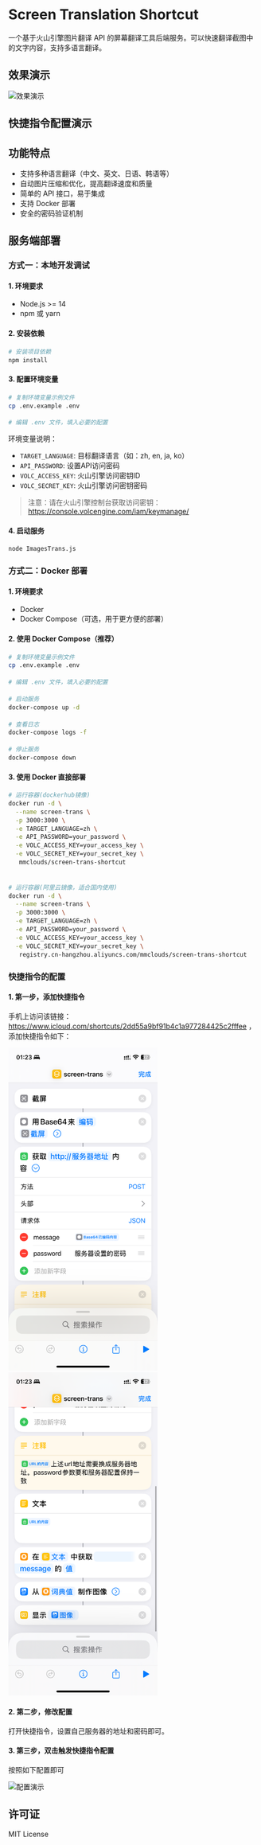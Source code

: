 # Screen Translation Shortcut

一个基于火山引擎图片翻译 API 的屏幕翻译工具后端服务。可以快速翻译截图中的文字内容，支持多语言翻译。

## 效果演示
<img src="images/yanshi4.gif" width="300" alt="效果演示">

## 快捷指令配置演示


## 功能特点

- 支持多种语言翻译（中文、英文、日语、韩语等）
- 自动图片压缩和优化，提高翻译速度和质量
- 简单的 API 接口，易于集成
- 支持 Docker 部署
- 安全的密码验证机制

## 服务端部署

### 方式一：本地开发调试

#### 1. 环境要求
- Node.js >= 14
- npm 或 yarn

#### 2. 安装依赖
```bash
# 安装项目依赖
npm install
```

#### 3. 配置环境变量
```bash
# 复制环境变量示例文件
cp .env.example .env

# 编辑 .env 文件，填入必要的配置
```

环境变量说明：
- `TARGET_LANGUAGE`: 目标翻译语言（如：zh, en, ja, ko）
- `API_PASSWORD`: 设置API访问密码
- `VOLC_ACCESS_KEY`: 火山引擎访问密钥ID
- `VOLC_SECRET_KEY`: 火山引擎访问密钥密码

> 注意：请在火山引擎控制台获取访问密钥：https://console.volcengine.com/iam/keymanage/

#### 4. 启动服务
```bash
node ImagesTrans.js
```

### 方式二：Docker 部署

#### 1. 环境要求
- Docker
- Docker Compose（可选，用于更方便的部署）

#### 2. 使用 Docker Compose（推荐）

```bash
# 复制环境变量示例文件
cp .env.example .env

# 编辑 .env 文件，填入必要的配置

# 启动服务
docker-compose up -d

# 查看日志
docker-compose logs -f

# 停止服务
docker-compose down
```

#### 3. 使用 Docker 直接部署

```bash
# 运行容器(dockerhub镜像)
docker run -d \
  --name screen-trans \
  -p 3000:3000 \
  -e TARGET_LANGUAGE=zh \
  -e API_PASSWORD=your_password \
  -e VOLC_ACCESS_KEY=your_access_key \
  -e VOLC_SECRET_KEY=your_secret_key \
   mmclouds/screen-trans-shortcut


# 运行容器(阿里云镜像，适合国内使用)
docker run -d \
  --name screen-trans \
  -p 3000:3000 \
  -e TARGET_LANGUAGE=zh \
  -e API_PASSWORD=your_password \
  -e VOLC_ACCESS_KEY=your_access_key \
  -e VOLC_SECRET_KEY=your_secret_key \
   registry.cn-hangzhou.aliyuncs.com/mmclouds/screen-trans-shortcut
```

### 快捷指令的配置
#### 1. 第一步，添加快捷指令
手机上访问该链接：https://www.icloud.com/shortcuts/2dd55a9bf91b4c1a977284425c2fffee
，添加快捷指令如下：

<img src="images/77743cb7cd44336dc47af1dd0756257.png" width="300" alt="快捷指令配置1">
<img src="images/6ac6cbe4bb3660485a4f8ef03259fee.png" width="300" alt="快捷指令配置2">

#### 2. 第二步，修改配置
打开快捷指令，设置自己服务器的地址和密码即可。
#### 3. 第三步，双击触发快捷指令配置
按照如下配置即可

<img src="images/20250105013358.gif" width="300" alt="配置演示">

## 许可证

MIT License